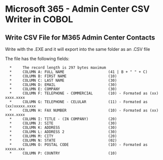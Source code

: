 # Microsoft 365 - Admin Center CSV Writer in COBOL

## Write CSV File for M365 Admin Center Contacts

Write with the .EXE and it will export into the same folder as an .CSV file

The file has the following fields:

      *     The record length is 297 bytes maximum
      *     COLUMN A: FULL NAME                    (41 | B + " " + C)
      *     COLUMN B: FIRST NAME                   (10)
      *     COLUMN C: LAST NAME                    (30)
      *     COLUMN D: EMAIL                        (30)
      *     COLUMN E: COMPANY                      (30)
      *     COLUMN F: TELEPHONE - COMMERCIAL       (10) - Formated as (xx) xxxx.xxxx
      *     COLUMN G: TELEPHONE - CELULAR          (11) - Formated as (xx)xxxxx.xxxx
      *     COLUMN H: FAX NUMBER                   (10) - Formated as (xx) xxxx.xxxx
      *     COLUMN I: TITLE - (IN COMPANY)         (20)
      *     COLUMN J: SITE                         (30)
      *     COLUMN K: ADDRESS                      (30)
      *     COLUMN L: ADDRESS 2                    (30)
      *     COLUMN M: CITY                         (20)
      *     COLUMN N: STATE                        (02)
      *     COLUMN O: POSTAL CODE                  (10) - Formated as xxxxx.xxx
      *     COLUMN P: COUNTRY                      (10)

